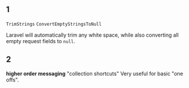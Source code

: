 ## 1

`TrimStrings`
`ConvertEmptyStringsToNull`

Laravel will automatically trim any white space, while also converting all empty request fields to `null`.

## 2

**higher order messaging** "collection shortcuts"
Very useful for basic "one offs".
